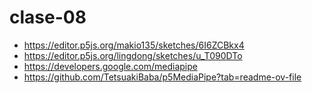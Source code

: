 # clase-08

* <https://editor.p5js.org/makio135/sketches/6I6ZCBkx4>
* <https://editor.p5js.org/lingdong/sketches/u_T090DTo>
* <https://developers.google.com/mediapipe>
* <https://github.com/TetsuakiBaba/p5MediaPipe?tab=readme-ov-file>
